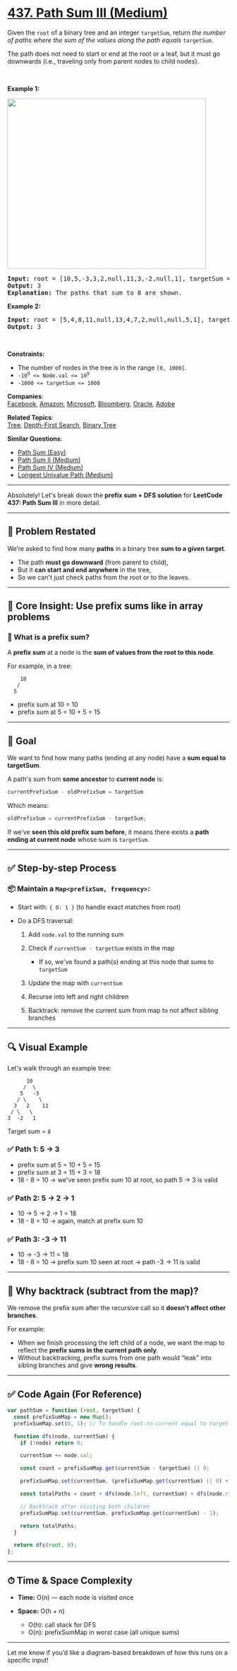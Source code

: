 # [437. Path Sum III (Medium)](https://leetcode.com/problems/path-sum-iii/)

<p>Given the <code>root</code> of a binary tree and an integer <code>targetSum</code>, return <em>the number of paths where the sum of the values&nbsp;along the path equals</em>&nbsp;<code>targetSum</code>.</p>

<p>The path does not need to start or end at the root or a leaf, but it must go downwards (i.e., traveling only from parent nodes to child nodes).</p>

<p>&nbsp;</p>
<p><strong>Example 1:</strong></p>
<img alt="" src="https://assets.leetcode.com/uploads/2021/04/09/pathsum3-1-tree.jpg" style="width: 450px; height: 386px;">
<pre><strong>Input:</strong> root = [10,5,-3,3,2,null,11,3,-2,null,1], targetSum = 8
<strong>Output:</strong> 3
<strong>Explanation:</strong> The paths that sum to 8 are shown.
</pre>

<p><strong>Example 2:</strong></p>

<pre><strong>Input:</strong> root = [5,4,8,11,null,13,4,7,2,null,null,5,1], targetSum = 22
<strong>Output:</strong> 3
</pre>

<p>&nbsp;</p>
<p><strong>Constraints:</strong></p>

<ul>
	<li>The number of nodes in the tree is in the range <code>[0, 1000]</code>.</li>
	<li><code>-10<sup>9</sup> &lt;= Node.val &lt;= 10<sup>9</sup></code></li>
	<li><code>-1000 &lt;= targetSum &lt;= 1000</code></li>
</ul>

**Companies**:  
[Facebook](https://leetcode.com/company/facebook), [Amazon](https://leetcode.com/company/amazon), [Microsoft](https://leetcode.com/company/microsoft), [Bloomberg](https://leetcode.com/company/bloomberg), [Oracle](https://leetcode.com/company/oracle), [Adobe](https://leetcode.com/company/adobe)

**Related Topics**:  
[Tree](https://leetcode.com/tag/tree/), [Depth-First Search](https://leetcode.com/tag/depth-first-search/), [Binary Tree](https://leetcode.com/tag/binary-tree/)

**Similar Questions**:

- [Path Sum (Easy)](https://leetcode.com/problems/path-sum/)
- [Path Sum II (Medium)](https://leetcode.com/problems/path-sum-ii/)
- [Path Sum IV (Medium)](https://leetcode.com/problems/path-sum-iv/)
- [Longest Univalue Path (Medium)](https://leetcode.com/problems/longest-univalue-path/)

---

Absolutely! Let's break down the **prefix sum + DFS solution** for **LeetCode 437: Path Sum III** in more detail.

---

## 🔄 Problem Restated

We’re asked to find how many **paths** in a binary tree **sum to a given target**.

- The path **must go downward** (from parent to child),
- But it **can start and end anywhere** in the tree,
- So we can't just check paths from the root or to the leaves.

---

## 🧠 Core Insight: Use **prefix sums** like in array problems

### 🧩 What is a prefix sum?

A **prefix sum** at a node is the **sum of values from the root to this node**.

For example, in a tree:

```
    10
   /
  5
```

- prefix sum at 10 = 10
- prefix sum at 5 = 10 + 5 = 15

---

## 🎯 Goal

We want to find how many paths (ending at any node) have a **sum equal to targetSum**.

A path's sum from **some ancestor** to **current node** is:

```js
currentPrefixSum - oldPrefixSum = targetSum
```

Which means:

```js
oldPrefixSum = currentPrefixSum - targetSum;
```

If we’ve **seen this old prefix sum before**, it means there exists a **path ending at current node** whose sum is `targetSum`.

---

## ✅ Step-by-step Process

### 📦 Maintain a `Map<prefixSum, frequency>`:

- Start with: `{ 0: 1 }` (to handle exact matches from root)
- Do a DFS traversal:

  1. Add `node.val` to the running sum
  2. Check if `currentSum - targetSum` exists in the map

     - If so, we've found a path(s) ending at this node that sums to `targetSum`

  3. Update the map with `currentSum`
  4. Recurse into left and right children
  5. Backtrack: remove the current sum from map to not affect sibling branches

---

## 🔍 Visual Example

Let's walk through an example tree:

```
      10
     /  \
    5   -3
   / \    \
  3   2    11
 / \   \
3  -2   1
```

Target sum = `8`

### ✅ Path 1: 5 → 3

- prefix sum at 5 = 10 + 5 = 15
- prefix sum at 3 = 15 + 3 = 18
- 18 - 8 = 10 → we've seen prefix sum 10 at root, so path 5 → 3 is valid

### ✅ Path 2: 5 → 2 → 1

- 10 → 5 → 2 → 1 = 18
- 18 - 8 = 10 → again, match at prefix sum 10

### ✅ Path 3: -3 → 11

- 10 → -3 → 11 = 18
- 18 - 8 = 10 → prefix sum 10 seen at root → path -3 → 11 is valid

---

## 🧼 Why backtrack (subtract from the map)?

We remove the prefix sum after the recursive call so it **doesn't affect other branches**.

For example:

- When we finish processing the left child of a node, we want the map to reflect the **prefix sums in the current path only**.
- Without backtracking, prefix sums from one path would “leak” into sibling branches and give **wrong results**.

---

## ✅ Code Again (For Reference)

```js
var pathSum = function (root, targetSum) {
  const prefixSumMap = new Map();
  prefixSumMap.set(0, 1); // To handle root-to-current equal to target

  function dfs(node, currentSum) {
    if (!node) return 0;

    currentSum += node.val;

    const count = prefixSumMap.get(currentSum - targetSum) || 0;

    prefixSumMap.set(currentSum, (prefixSumMap.get(currentSum) || 0) + 1);

    const totalPaths = count + dfs(node.left, currentSum) + dfs(node.right, currentSum);

    // Backtrack after visiting both children
    prefixSumMap.set(currentSum, prefixSumMap.get(currentSum) - 1);

    return totalPaths;
  }

  return dfs(root, 0);
};
```

---

## ⏱ Time & Space Complexity

- **Time:** O(n) — each node is visited once
- **Space:** O(h + n)

  - O(h): call stack for DFS
  - O(n): prefixSumMap in worst case (all unique sums)

---

Let me know if you’d like a diagram-based breakdown of how this runs on a specific input!
